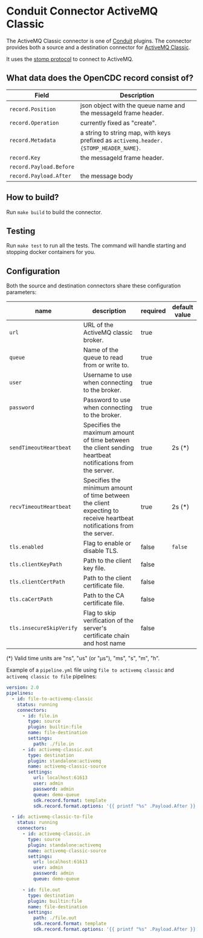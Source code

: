 # Conduit Connector ActiveMQ Classic

The ActiveMQ Classic connector is one of [Conduit](https://conduit.io) plugins. The connector provides both a source and a destination connector for [ActiveMQ Classic](https://activemq.apache.org/components/classic/).

It uses the [stomp protocol](https://stomp.github.io/) to connect to ActiveMQ.

## What data does the OpenCDC record consist of?

| Field                   | Description                                                                 |
|-------------------------|-----------------------------------------------------------------------------|
| `record.Position`       | json object with the queue name and the messageId frame header.             |
| `record.Operation`      | currently fixed as "create".                                                |
| `record.Metadata`       | a string to string map, with keys prefixed as `activemq.header.{STOMP_HEADER_NAME}`. |
| `record.Key`            | the messageId frame header.                                                 |
| `record.Payload.Before` | <empty>                                                                     |
| `record.Payload.After`  | the message body                                                            |

## How to build?
Run `make build` to build the connector.

## Testing
Run `make test` to run all the tests. The command will handle starting and stopping docker containers for you.


## Configuration

Both the source and destination connectors share these configuration parameters:

| name | description | required | default value |
| ---- | ----------- | -------- | ------------- |
| `url` | URL of the ActiveMQ classic broker. | true |  |
| `queue` | Name of the queue to read from or write to. | true |  |
| `user` | Username to use when connecting to the broker. | true |  |
| `password` | Password to use when connecting to the broker. | true |  |
| `sendTimeoutHeartbeat` | Specifies the maximum amount of time between the client sending heartbeat notifications from the server. | true | 2s (*) |
| `recvTimeoutHeartbeat` | Specifies the minimum amount of time between the client expecting to receive heartbeat notifications from the server. | true | 2s (*) |
| `tls.enabled` | Flag to enable or disable TLS. | false | `false` |
| `tls.clientKeyPath` | Path to the client key file. | false |  |
| `tls.clientCertPath` | Path to the client certificate file. | false |  |
| `tls.caCertPath` | Path to the CA certificate file. | false |  |
| `tls.insecureSkipVerify` | Flag to skip verification of the server's certificate chain and host name | false |  |

(*) Valid time units are "ns", "us" (or "µs"), "ms", "s", "m", "h".


Example of a `pipeline.yml` file using `file to activemq classic` and `activemq classic to file` pipelines: 

```yaml
version: 2.0
pipelines:
  - id: file-to-activemq-classic
    status: running
    connectors:
      - id: file.in
        type: source
        plugin: builtin:file
        name: file-destination
        settings:
          path: ./file.in
      - id: activemq-classic.out
        type: destination
        plugin: standalone:activemq
        name: activemq-classic-source
        settings:
          url: localhost:61613
          user: admin
          password: admin
          queue: demo-queue
          sdk.record.format: template
          sdk.record.format.options: '{{ printf "%s" .Payload.After }}'

  - id: activemq-classic-to-file
    status: running
    connectors:
      - id: activemq-classic.in
        type: source
        plugin: standalone:activemq
        name: activemq-classic-source
        settings:
          url: localhost:61613
          user: admin
          password: admin
          queue: demo-queue

      - id: file.out
        type: destination
        plugin: builtin:file
        name: file-destination
        settings:
          path: ./file.out
          sdk.record.format: template
          sdk.record.format.options: '{{ printf "%s" .Payload.After }}'
```
